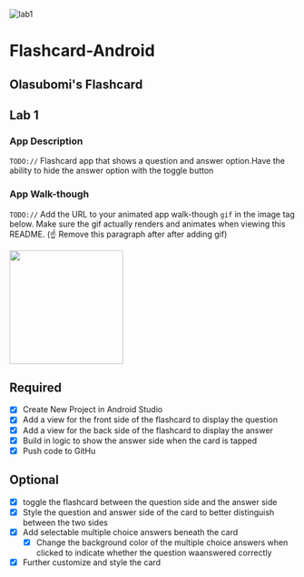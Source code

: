 ![lab1](https://user-images.githubusercontent.com/67253470/109372644-40935600-7870-11eb-868c-feedb194127a.gif)
# Flashcard-Android
## Olasubomi's Flashcard


## Lab 1

### App Description
`TODO://` Flashcard app that shows a question and answer option.Have the ability to hide the answer option with the toggle button

### App Walk-though
`TODO://` Add the URL to your animated app walk-though `gif` in the image tag below. Make sure the gif actually renders and animates when viewing this README. (☝️ Remove this paragraph after after adding gif)

<img src="(https://user-images.githubusercontent.com/67253470/109372626-193c8900-7870-11eb-9015-54ed3681c7e7.gif)
" width=200><br>



## Required
- [x] Create New Project in Android Studio
- [x] Add a view for the front side of the flashcard to display the question
- [x] Add a view for the back side of the flashcard to display the answer
- [x] Build in logic to show the answer side when the card is tapped
- [x] Push code to GitHu
## Optional
- [x] toggle the flashcard between the question side and the answer side
- [x] Style the question and answer side of the card to better distinguish between the two sides
- [x] Add selectable multiple choice answers beneath the card
   - [x] Change the background color of the multiple choice answers when clicked to indicate whether the question waanswered correctly
- [x] Further customize and style the card

